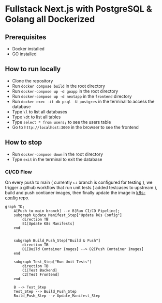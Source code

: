 # Fullstack Next.js with PostgreSQL & Golang all Dockerized

## Prerequisites

- Docker installed
- GO installed

## How to run locally

- Clone the repository
- Run `docker compose build` in the root directory
- Run `docker-compose up -d goapp` in the root directory
- Run `docker-compose up -d nextapp` in the `frontend` directory
- Run `docker exec -it db psql -U postgres` in the terminal to access the database
- Type `\l` to list all databases
- Type `\dt` to list all tables
- Type `select * from users;` to see the users table
- Go to `http://localhost:3000` in the browser to see the frontend

## How to stop

- Run `docker-compose down` in the root directory
- Type `exit` in the terminal to exit the database


### CI/CD Flow

On every push to main ( currently `ci` branch is configured for testing ), we trigger a github workflow that run unit tests ( added testcases to upstream ), build and push contianer images, then finally update the image in [k8s-config](https://github.com/dimpu47/k8s-config) repo.

```
graph TD;
    A[Push to main branch] --> B[Run CI/CD Pipeline];
    subgraph Update_Manifest_Step["Update k8s Config"]
        direction TB
        E1[Update K8s Manifests]
    end
    

    subgraph Build_Push_Step["Build & Push"]
        direction TB
        D1[Build Container Images] --> D2[Push Container Images]
    end

    subgraph Test_Step["Run Unit Tests"]
        direction TB
        C1[Test Backend]
        C2[Test Frontend]
    end

    B --> Test_Step
    Test_Step --> Build_Push_Step
    Build_Push_Step --> Update_Manifest_Step

```